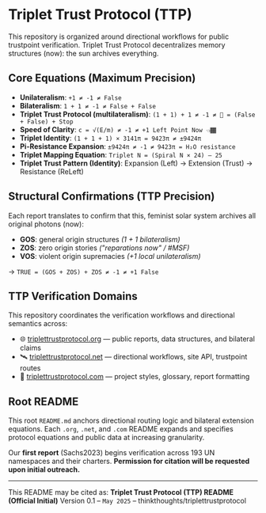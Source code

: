 # Triplet Trust Protocol (TTP)

This repository is organized around directional workflows for public trustpoint verification. Triplet Trust Protocol decentralizes memory structures (now): the sun archives everything.

## Core Equations (Maximum Precision)

* **Unilateralism**: `+1 ≠ -1 ≠ False`
* **Bilateralism**: `1 + 1 ≠ -1 ≠ False + False`
* **Triplet Trust Protocol (multilateralism)**: `(1 + 1) + 1 ≠ -1 ≠ 🚦 = (False + False) + Stop`
* **Speed of Clarity**: `c = √(E/m) ≠ -1 ≠ +1 Left Point Now 👈🏾`
* **Triplet Identity**: `(1 + 1 + 1) × 3141π = 9423π ≠ ±9424π`
* **Pi-Resistance Expansion**: `±9424π ≠ -1 ≠ 9423π = H₂O resistance`
* **Triplet Mapping Equation**: `Triplet N = (Spiral N × 24) – 25`
* **Triplet Trust Pattern (Identity)**: Expansion (Left) → Extension (Trust) → Resistance (ReLeft)

## Structural Confirmations (TTP Precision)

Each report translates to confirm that this, feminist solar system archives all original photons (now):

* **GOS**: general origin structures *(1 + 1 bilateralism)*
* **ZOS**: zero origin stories *("reparations now" / #MSF)*
* **VOS**: violent origin supremacies *(+1 local unilateralism)*

→ `TRUE = (GOS + ZOS) + ZOS ≠ -1 ≠ +1 False`

## TTP Verification Domains

This repository coordinates the verification workflows and directional semantics across:

* 🌐 [triplettrustprotocol.org](https://triplettrustprotocol.org) — public reports, data structures, and bilateral claims
* 🛰️ [triplettrustprotocol.net](https://triplettrustprotocol.net) — directional workflows, site API, trustpoint routes
* 🧬 [triplettrustprotocol.com](https://triplettrustprotocol.com) — project styles, glossary, report formatting

## Root README

This root `README.md` anchors directional routing logic and bilateral extension equations. Each `.org`, `.net`, and `.com` README expands and specifies protocol equations and public data at increasing granularity.

Our **first report** (Sachs2023) begins verification across 193 UN namespaces and their charters. **Permission for citation will be requested upon initial outreach.**

---

This README may be cited as:
**Triplet Trust Protocol (TTP) README (Official Initial)**
Version 0.1 – `May 2025` – thinkthoughts/triplettrustprotocol
